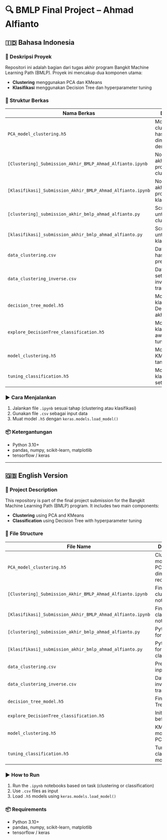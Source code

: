 # 🔍 BMLP Final Project – Ahmad Alfianto

## 🇮🇩 Bahasa Indonesia

### 📝 Deskripsi Proyek
Repositori ini adalah bagian dari tugas akhir program Bangkit Machine Learning Path (BMLP). Proyek ini mencakup dua komponen utama:
- **Clustering** menggunakan PCA dan KMeans
- **Klasifikasi** menggunakan Decision Tree dan hyperparameter tuning

### 📁 Struktur Berkas

| Nama Berkas | Deskripsi |
|-------------|-----------|
| `PCA_model_clustering.h5` | Model clustering hasil reduksi dimensi dengan PCA |
| `[Clustering]_Submission_Akhir_BMLP_Ahmad_Alfianto.ipynb` | Notebook akhir untuk proses clustering |
| `[Klasifikasi]_Submission_Akhir_BMLP_Ahmad_Alfianto.ipynb` | Notebook akhir untuk proses klasifikasi |
| `[clustering]_submission_akhir_bmlp_ahmad_alfianto.py` | Script Python untuk clustering |
| `[klasifikasi]_submission_akhir_bmlp_ahmad_alfianto.py` | Script Python untuk klasifikasi |
| `data_clustering.csv` | Dataset awal hasil preprocessing |
| `data_clustering_inverse.csv` | Dataset setelah inverse transform |
| `decision_tree_model.h5` | Model klasifikasi Decision Tree akhir |
| `explore_DecisionTree_classification.h5` | Model klasifikasi awal sebelum tuning |
| `model_clustering.h5` | Model hasil KMeans tanpa PCA |
| `tuning_classification.h5` | Model klasifikasi setelah tuning |

### ▶️ Cara Menjalankan
1. Jalankan file `.ipynb` sesuai tahap (clustering atau klasifikasi)
2. Gunakan file `.csv` sebagai input data
3. Muat model `.h5` dengan `keras.models.load_model()`

### 📦 Ketergantungan
- Python 3.10+
- pandas, numpy, scikit-learn, matplotlib
- tensorflow / keras

---

## 🇬🇧 English Version

### 📝 Project Description
This repository is part of the final project submission for the Bangkit Machine Learning Path (BMLP) program. It includes two main components:
- **Clustering** using PCA and KMeans
- **Classification** using Decision Tree with hyperparameter tuning

### 📁 File Structure

| File Name | Description |
|-----------|-------------|
| `PCA_model_clustering.h5` | Clustering model with PCA dimensionality reduction |
| `[Clustering]_Submission_Akhir_BMLP_Ahmad_Alfianto.ipynb` | Final clustering notebook |
| `[Klasifikasi]_Submission_Akhir_BMLP_Ahmad_Alfianto.ipynb` | Final classification notebook |
| `[clustering]_submission_akhir_bmlp_ahmad_alfianto.py` | Python script for clustering |
| `[klasifikasi]_submission_akhir_bmlp_ahmad_alfianto.py` | Python script for classification |
| `data_clustering.csv` | Preprocessed input dataset |
| `data_clustering_inverse.csv` | Dataset after inverse transform |
| `decision_tree_model.h5` | Final Decision Tree model |
| `explore_DecisionTree_classification.h5` | Initial model before tuning |
| `model_clustering.h5` | KMeans model without PCA |
| `tuning_classification.h5` | Tuned classification model |

### ▶️ How to Run
1. Run the `.ipynb` notebooks based on task (clustering or classification)
2. Use `.csv` files as input
3. Load `.h5` models using `keras.models.load_model()`

### 📦 Requirements
- Python 3.10+
- pandas, numpy, scikit-learn, matplotlib
- tensorflow / keras
